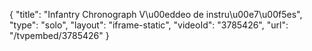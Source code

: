 {
    "title": "Infantry Chronograph V\u00eddeo de instru\u00e7\u00f5es",
    "type": "solo",
    "layout": "iframe-static",
    "videoId": "3785426",
    "url": "\/tvpembed\/3785426"
}